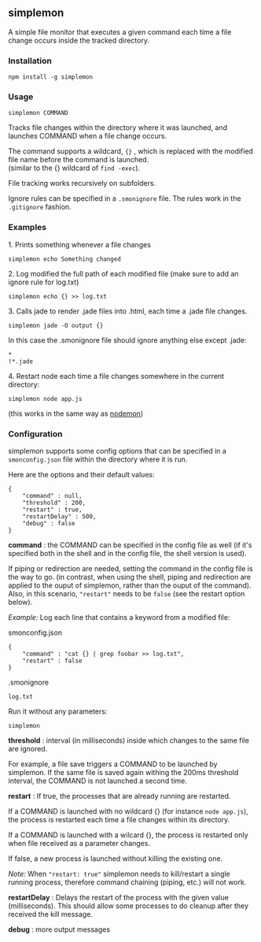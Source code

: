 ## simplemon

A simple file monitor that executes a given command each time a file change occurs inside the tracked directory.

### Installation

	npm install -g simplemon

### Usage
	
    simplemon COMMAND

Tracks file changes within the directory where it was launched, and launches COMMAND when a file change occurs.

The command supports a wildcard, `{}` , which is replaced with the modified file name before the command is launched.    
(similar to the {} wildcard of `find -exec`).

File tracking works recursively on subfolders.

Ignore rules can be specified in a `.smonignore` file. The rules work in the `.gitignore` fashion.

### Examples

 1\. Prints something whenever a file changes

	simplemon echo Something changed

 2\. Log modified the full path of each modified file (make sure to add an ignore rule for log.txt)

    simplemon echo {} >> log.txt

 3\. Calls jade to render .jade files into .html, each time a .jade file changes. 

	simplemon jade -O output {}

In this case the .smonignore file should ignore anything else except .jade:

    *
    !*.jade

 4\. Restart node each time a file changes somewhere in the current directory:

    simplemon node app.js

(this works in the same way as [nodemon](https://github.com/remy/nodemon))


### Configuration

simplemon supports some config options that can be specified in a `smonconfig.json` file within the directory where it is run.

Here are the options and their default values:

	{
		"command" : null,
		"threshold" : 200,
		"restart" : true,
		"restartDelay" : 500,
		"debug" : false
	}


__command__ : the COMMAND can be specified in the config file as well (if it's specified both in the shell and in the config file, the shell version is used).

If piping or redirection are needed, setting the command in the config file is the way to go. 
(in contrast, when using the shell, piping and redirection are applied to the ouput of simplemon, rather than the ouput of the command).
Also, in this scenario, `"restart"` needs to be `false` (see the restart option below).

*Example:*
Log each line that contains a keyword from a modified file:

smonconfig.json

    {
    	"command" : "cat {} | grep foobar >> log.txt",
    	"restart" : false
    }

.smonignore
	
	log.txt

Run it without any parameters:

    simplemon


__threshold__ : interval (in milliseconds) inside which changes to the same file are ignored.

For example, a file save triggers a COMMAND to be launched by simplemon. If the same file is saved again withing the 200ms threshold interval, the COMMAND is not launched a second time. 

__restart__ : If true, the processes that are already running are restarted.

If a COMMAND is launched with no wildcard {} (for instance `node app.js`), the process is restarted each time a file changes within its directory.

If a COMMAND is launched with a wilcard {}, the process is restarted only when file received as a parameter changes.

If false, a new process is launched without killing the existing one.

*Note:* When `"restart: true"` simplemon needs to kill/restart a single running process, therefore command chaining (piping, etc.) will not work.

__restartDelay__ : Delays the restart of the process with the given value (milliseconds). This should allow some processes to do cleanup after they received the kill message.

__debug__ : more output messages



